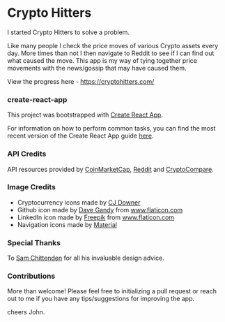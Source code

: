 # Crypto Hitters

I started Crypto Hitters to solve a problem.

Like many people I check the price moves of various Crypto assets every day. More times than not I then navigate to Reddit to see if I can find out what caused the move. This app is my way of tying together price movements with the news/gossip that may have caused them.

View the progress here - https://cryptohitters.com/

### create-react-app

This project was bootstrapped with [Create React App](https://github.com/facebookincubator/create-react-app).

For information on how to perform common tasks, you can find the most recent version of the Create React App guide [here](https://github.com/facebookincubator/create-react-app/blob/master/packages/react-scripts/template/README.md).

### API Credits

API resources provided by [CoinMarketCap](https://coinmarketcap.com/api/), [Reddit](https://www.reddit.com/dev/api) and [CryptoCompare](https://www.cryptocompare.com/api/).

### Image Credits

*   Cryptocurrency icons made by [CJ Downer](https://github.com/cjdowner/cryptocurrency-icons)
*   Github icon made by [Dave Gandy](https://www.flaticon.com/authors/dave-gandy) from www.flaticon.com
*   LinkedIn icon made by [Freepik](https://www.flaticon.com/authors/freepik) from www.flaticon.com
*   Navigation icons made by [Material](https://material.io/icons/)

### Special Thanks

To [Sam Chittenden](https://github.com/sbchittenden) for all his invaluable design advice.

### Contributions

More than welcome! Please feel free to initializing a pull request or reach out to me if you have any tips/suggestions for improving the app.

cheers
John.

